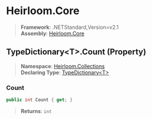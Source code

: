 # Heirloom.Core

> **Framework**: .NETStandard,Version=v2.1  
> **Assembly**: [Heirloom.Core][0]

## TypeDictionary\<T>.Count (Property)

> **Namespace**: [Heirloom.Collections][0]  
> **Declaring Type**: [TypeDictionary\<T>][1]

### Count

```cs
public int Count { get; }
```

> **Returns**: `int`

[0]: ../../../Heirloom.Core.md
[1]: ../TypeDictionary[T].md
